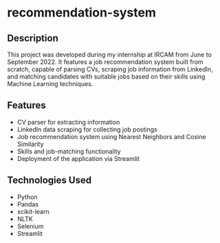 # recommendation-system

## Description

This project was developed during my internship at IRCAM from June to September 2022. It features a job recommendation system built from scratch, capable of parsing CVs, scraping job information from LinkedIn, and matching candidates with suitable jobs based on their skills using Machine Learning techniques.

## Features

- CV parser for extracting information
- LinkedIn data scraping for collecting job postings
- Job recommendation system using Nearest Neighbors and Cosine Similarity
- Skills and job-matching functionality
- Deployment of the application via Streamlit

## Technologies Used

- Python
- Pandas
- scikit-learn
- NLTK
- Selenium
- Streamlit

